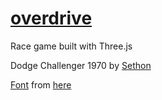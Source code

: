 [overdrive](http://overdrive.poly-js.com/)
=========

Race game built with Three.js

Dodge Challenger 1970 by [Sethon](http://www.blendswap.com/user/Sethon)

[Font](http://mrdoob.github.io/three.js/examples/fonts/helvetiker_bold.typeface.js) from [here](http://mrdoob.github.io/three.js/examples/webgl_geometry_tessellation.html)
